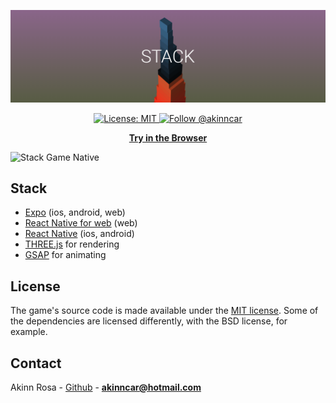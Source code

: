 [![Expo](./assets/header.png)](https://stackgame.netlify.com/)

<p align="center"> 
  <a aria-label="" href="/LICENSE" target="_blank">
    <img alt="License: MIT" src="https://img.shields.io/badge/License-MIT-success.svg?style=flat-square&color=33CC12" target="_blank" />
  </a>

  <a aria-label="instagram" href="https://www.instagram.com/akinncar/" target="_blank">
    <img alt="Follow @akinncar" src="https://img.shields.io/twitter/follow/akinncar.svg?style=flat-square&label=Follow%20%40akinncar&logo=INSTAGRAM&logoColor=FFFFFF&labelColor=000&logoWidth=15&color=lightgray" />
  </a>
</p>

<p align="center">
  <a aria-label="try expo crossy road in the browser" href="https://stackgame.netlify.com/"><b>Try in the Browser</b></a>
</p>

![Stack Game Native](https://media.giphy.com/media/ZazwuEcKTzcPs90WvW/giphy.gif?raw=true 'Preview Stack Game Native')

## Stack

- [Expo](http://expo.io) (ios, android, web)
- [React Native for web](https://baconbrix.gitbook.io/react-native-web/) (web)
- [React Native](http://reactnative.dev/) (ios, android)
- [THREE.js](https://threejs.org/) for rendering
- [GSAP](https://greensock.com/) for animating

## License

The game's source code is made available under the [MIT license](LICENSE). Some of the dependencies are licensed differently, with the BSD license, for example.

## Contact

Akinn Rosa - [Github](https://github.com/akinncar) - **[akinncar@hotmail.com](mailto:akinncar@hotmail.com)**

